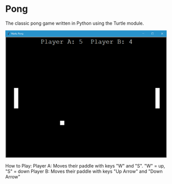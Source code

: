 # Pong
The classic pong game written in Python using the Turtle module.

![image](/snippet.png)

How to Play:
Player A: Moves their paddle with keys "W" and "S". "W" = up, "S" = down
Player B: Moves their paddle with keys "Up Arrow" and "Down Arrow"

